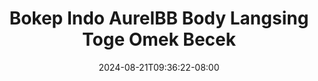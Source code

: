 --- 
title: "Bokep Indo AurelBB Body Langsing Toge Omek Becek"
description: "download  video bokep Bokep Indo AurelBB Body Langsing Toge Omek Becek dood   terbaru"
date: 2024-08-21T09:36:22-08:00
file_code: "tw95xn4i7ads"
draft: false
cover: "t0tya3w0yn56dam8.jpg"
tags: ["Bokep", "Indo", "AurelBB", "Body", "Langsing", "Toge", "Omek", "Becek", "bokep-indo", "bokep-viral", "bokep-ig"]
length: 535
fld_id: "1482980"
foldername: "Aurelbb update"
categories: ["Aurelbb update"]
views: 0
---